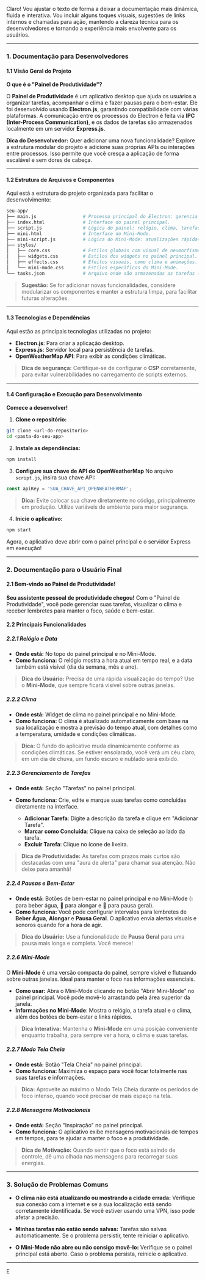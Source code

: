 Claro! Vou ajustar o texto de forma a deixar a documentação mais dinâmica, fluida e interativa. Vou incluir alguns toques visuais, sugestões de links internos e chamadas para ação, mantendo a clareza técnica para os desenvolvedores e tornando a experiência mais envolvente para os usuários.

---

### 1. Documentação para Desenvolvedores

#### 1.1 Visão Geral do Projeto

**O que é o "Painel de Produtividade"?**

O **Painel de Produtividade** é um aplicativo desktop que ajuda os usuários a organizar tarefas, acompanhar o clima e fazer pausas para o bem-estar. Ele foi desenvolvido usando **Electron.js**, garantindo compatibilidade com várias plataformas. A comunicação entre os processos do Electron é feita via **IPC (Inter-Process Communication)**, e os dados de tarefas são armazenados localmente em um servidor **Express.js**.

**Dica do Desenvolvedor:**
Quer adicionar uma nova funcionalidade? Explore a estrutura modular do projeto e adicione suas próprias APIs ou interações entre processos. Isso permite que você cresça a aplicação de forma escalável e sem dores de cabeça.

---

#### 1.2 Estrutura de Arquivos e Componentes

Aqui está a estrutura do projeto organizada para facilitar o desenvolvimento:

```bash
seu-app/
├── main.js                 # Processo principal do Electron: gerencia janelas e comunicação.
├── index.html              # Interface do painel principal.
├── script.js               # Lógica do painel: relógio, clima, tarefas e alertas.
├── mini.html               # Interface do Mini-Mode.
├── mini-script.js          # Lógica do Mini-Mode: atualizações rápidas e movimentação.
├── styles/
│   ├── core.css            # Estilos globais com visual de neumorfismo.
│   ├── widgets.css         # Estilos dos widgets no painel principal.
│   ├── effects.css         # Efeitos visuais, como clima e animações.
│   └── mini-mode.css       # Estilos específicos do Mini-Mode.
└── tasks.json              # Arquivo onde são armazenadas as tarefas (criado em tempo de execução).
```

> **Sugestão:** Se for adicionar novas funcionalidades, considere modularizar os componentes e manter a estrutura limpa, para facilitar futuras alterações.

---

#### 1.3 Tecnologias e Dependências

Aqui estão as principais tecnologias utilizadas no projeto:

* **Electron.js**: Para criar a aplicação desktop.
* **Express.js**: Servidor local para persistência de tarefas.
* **OpenWeatherMap API**: Para exibir as condições climáticas.

> **Dica de segurança:** Certifique-se de configurar o **CSP** corretamente, para evitar vulnerabilidades no carregamento de scripts externos.

---

#### 1.4 Configuração e Execução para Desenvolvimento

**Comece a desenvolver!**

1. **Clone o repositório:**

```bash
git clone <url-do-repositorio>
cd <pasta-do-seu-app>
```

2. **Instale as dependências:**

```bash
npm install
```

3. **Configure sua chave de API do OpenWeatherMap**
   No arquivo `script.js`, insira sua chave API:

```javascript
const apiKey = 'SUA_CHAVE_API_OPENWEATHERMAP';
```

> **Dica:** Evite colocar sua chave diretamente no código, principalmente em produção. Utilize variáveis de ambiente para maior segurança.

4. **Inicie o aplicativo:**

```bash
npm start
```

Agora, o aplicativo deve abrir com o painel principal e o servidor Express em execução!

---

### 2. Documentação para o Usuário Final

#### 2.1 Bem-vindo ao Painel de Produtividade!

**Seu assistente pessoal de produtividade chegou!**
Com o "Painel de Produtividade", você pode gerenciar suas tarefas, visualizar o clima e receber lembretes para manter o foco, saúde e bem-estar.

#### 2.2 Principais Funcionalidades

##### 2.2.1 Relógio e Data

* **Onde está:** No topo do painel principal e no Mini-Mode.
* **Como funciona:** O relógio mostra a hora atual em tempo real, e a data também está visível (dia da semana, mês e ano).

> **Dica do Usuário:** Precisa de uma rápida visualização do tempo? Use o **Mini-Mode**, que sempre ficará visível sobre outras janelas.

##### 2.2.2 Clima

* **Onde está:** Widget de clima no painel principal e no Mini-Mode.
* **Como funciona:** O clima é atualizado automaticamente com base na sua localização e mostra a previsão do tempo atual, com detalhes como a temperatura, umidade e condições climáticas.

> **Dica:** O fundo do aplicativo muda dinamicamente conforme as condições climáticas. Se estiver ensolarado, você verá um céu claro; em um dia de chuva, um fundo escuro e nublado será exibido.

##### 2.2.3 Gerenciamento de Tarefas

* **Onde está:** Seção "Tarefas" no painel principal.
* **Como funciona:** Crie, edite e marque suas tarefas como concluídas diretamente na interface.

  * **Adicionar Tarefa**: Digite a descrição da tarefa e clique em "Adicionar Tarefa".
  * **Marcar como Concluída**: Clique na caixa de seleção ao lado da tarefa.
  * **Excluir Tarefa**: Clique no ícone de lixeira.

> **Dica de Produtividade:** As tarefas com prazos mais curtos são destacadas com uma "aura de alerta" para chamar sua atenção. Não deixe para amanhã!

##### 2.2.4 Pausas e Bem-Estar

* **Onde está:** Botões de bem-estar no painel principal e no Mini-Mode (💧 para beber água, 🧘 para alongar e 🛑 para pausa geral).
* **Como funciona:** Você pode configurar intervalos para lembretes de **Beber Água**, **Alongar** e **Pausa Geral**. O aplicativo envia alertas visuais e sonoros quando for a hora de agir.

> **Dica do Usuário:** Use a funcionalidade de **Pausa Geral** para uma pausa mais longa e completa. Você merece!

##### 2.2.6 Mini-Mode

O **Mini-Mode** é uma versão compacta do painel, sempre visível e flutuando sobre outras janelas. Ideal para manter o foco nas informações essenciais.

* **Como usar:** Abra o Mini-Mode clicando no botão "Abrir Mini-Mode" no painel principal. Você pode movê-lo arrastando pela área superior da janela.
* **Informações no Mini-Mode**: Mostra o relógio, a tarefa atual e o clima, além dos botões de bem-estar e links rápidos.

> **Dica Interativa:** Mantenha o **Mini-Mode** em uma posição conveniente enquanto trabalha, para sempre ver a hora, o clima e suas tarefas.

##### 2.2.7 Modo Tela Cheia

* **Onde está:** Botão "Tela Cheia" no painel principal.
* **Como funciona:** Maximiza o espaço para você focar totalmente nas suas tarefas e informações.

> **Dica:** Aproveite ao máximo o Modo Tela Cheia durante os períodos de foco intenso, quando você precisar de mais espaço na tela.

##### 2.2.8 Mensagens Motivacionais

* **Onde está:** Seção "Inspiração" no painel principal.
* **Como funciona:** O aplicativo exibe mensagens motivacionais de tempos em tempos, para te ajudar a manter o foco e a produtividade.

> **Dica de Motivação:** Quando sentir que o foco está saindo de controle, dê uma olhada nas mensagens para recarregar suas energias.

---

### 3. Solução de Problemas Comuns

* **O clima não está atualizando ou mostrando a cidade errada:**
  Verifique sua conexão com a internet e se a sua localização está sendo corretamente identificada. Se você estiver usando uma VPN, isso pode afetar a precisão.

* **Minhas tarefas não estão sendo salvas:**
  Tarefas são salvas automaticamente. Se o problema persistir, tente reiniciar o aplicativo.

* **O Mini-Mode não abre ou não consigo movê-lo:**
  Verifique se o painel principal está aberto. Caso o problema persista, reinicie o aplicativo.

---

E
